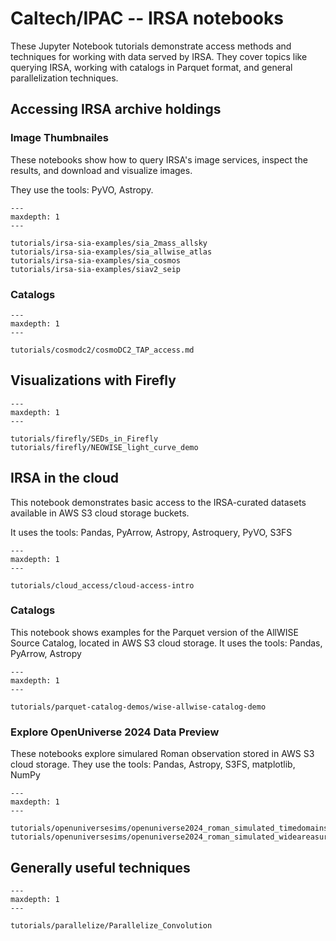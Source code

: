 # Caltech/IPAC -- IRSA notebooks


These Jupyter Notebook tutorials demonstrate access methods and techniques for working with data served by IRSA.
They cover topics like querying IRSA, working with catalogs in Parquet format, and general parallelization techniques.


## Accessing IRSA archive holdings

### Image Thumbnailes

These notebooks show how to query IRSA's image services, inspect the results, and download and visualize images.

They use the tools: PyVO, Astropy.

```{toctree}
---
maxdepth: 1
---

tutorials/irsa-sia-examples/sia_2mass_allsky
tutorials/irsa-sia-examples/sia_allwise_atlas
tutorials/irsa-sia-examples/sia_cosmos
tutorials/irsa-sia-examples/siav2_seip

```

### Catalogs

```{toctree}
---
maxdepth: 1
---

tutorials/cosmodc2/cosmoDC2_TAP_access.md

```



## Visualizations with Firefly

```{toctree}
---
maxdepth: 1
---

tutorials/firefly/SEDs_in_Firefly
tutorials/firefly/NEOWISE_light_curve_demo

```



## IRSA in the cloud

This notebook demonstrates basic access to the IRSA-curated datasets available in AWS S3 cloud storage buckets.

It uses the tools: Pandas, PyArrow, Astropy, Astroquery, PyVO, S3FS

```{toctree}
---
maxdepth: 1
---

tutorials/cloud_access/cloud-access-intro
```

### Catalogs

This notebook shows examples for the Parquet version of the AllWISE Source Catalog, located in AWS S3 cloud storage.
It uses the tools: Pandas, PyArrow, Astropy


```{toctree}
---
maxdepth: 1
---

tutorials/parquet-catalog-demos/wise-allwise-catalog-demo

```

### Explore OpenUniverse 2024 Data Preview

These notebooks explore simulared Roman observation stored in AWS S3 cloud storage.
They use the tools: Pandas, Astropy, S3FS, matplotlib, NumPy

```{toctree}
---
maxdepth: 1
---

tutorials/openuniversesims/openuniverse2024_roman_simulated_timedomainsurvey
tutorials/openuniversesims/openuniverse2024_roman_simulated_wideareasurvey

```

## Generally useful techniques

```{toctree}
---
maxdepth: 1
---

tutorials/parallelize/Parallelize_Convolution

```
